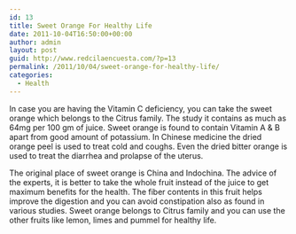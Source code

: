 ```yaml
---
id: 13
title: Sweet Orange For Healthy Life
date: 2011-10-04T16:50:00+00:00
author: admin
layout: post
guid: http://www.redcilaencuesta.com/?p=13
permalink: /2011/10/04/sweet-orange-for-healthy-life/
categories:
  - Health
---
```

In case you are having the Vitamin C deficiency, you can take the sweet orange which belongs to the Citrus family. The study it contains as much as 64mg per 100 gm of juice. Sweet orange is found to contain Vitamin A & B apart from good amount of potassium. In Chinese medicine the dried orange peel is used to treat cold and coughs. Even the dried bitter orange is used to treat the diarrhea and prolapse of the uterus.

The original place of sweet orange is China and Indochina. The advice of the experts, it is better to take the whole fruit instead of the juice to get maximum benefits for the health. The fiber contents in this fruit helps improve the digestion and you can avoid constipation also as found in various studies. Sweet orange belongs to Citrus family and you can use the other fruits like lemon, limes and pummel for healthy life.